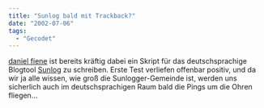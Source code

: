 ```yaml
---
title: "Sunlog bald mit Trackback?"
date: "2002-07-06"
tags:
  - "Gecodet"
---
```


[daniel fiene](http://www.mywebwork.de/sommer/) ist bereits kräftig dabei ein Skript für das deutschsprachige Blogtool [Sunlog](http://www.sunlog.ch) zu schreiben. Erste Test verliefen offenbar positiv, und da wir ja alle wissen, wie groß die Sunlogger-Gemeinde ist, werden uns sicherlich auch im deutschsprachigen Raum bald die Pings um die Ohren fliegen…
